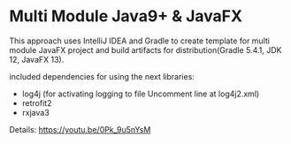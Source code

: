# Multi Module Java9+ & JavaFX
This approach uses IntelliJ IDEA and Gradle to create template for multi module JavaFX project and build artifacts for distribution(Gradle 5.4.1, JDK 12, JavaFX 13).

included dependencies for using the next libraries:
- log4j (for activating logging to file Uncomment line at log4j2.xml)
- retrofit2
- rxjava3

Details: https://youtu.be/0Pk_9u5nYsM

